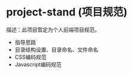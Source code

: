 project-stand (项目规范)
========================

描述：此项目暂定为个人前端项目规范。

* 指导思路
* 目录结构设置、目录命名、文件命名
* CSS编码规范
* Javascript编码规范
